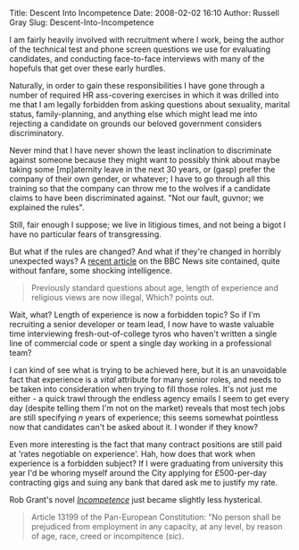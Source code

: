 Title: Descent Into Incompetence
Date: 2008-02-02 16:10
Author: Russell Gray
Slug: Descent-Into-Incompetence

I am fairly heavily involved with recruitment where I work, being the
author of the technical test and phone screen questions we use for
evaluating candidates, and conducting face-to-face interviews with many
of the hopefuls that get over these early hurdles.

Naturally, in order to gain these responsibilities I have gone through a
number of required HR ass-covering exercises in which it was drilled
into me that I am legally forbidden from asking questions about
sexuality, marital status, family-planning, and anything else which
might lead me into rejecting a candidate on grounds our beloved
government considers discriminatory.

Never mind that I have never shown the least inclination to discriminate
against someone because they might want to possibly think about maybe
taking some [mp]aternity leave in the next 30 years, or (gasp) prefer
the company of their own gender, or whatever; I have to go through all
this training so that the company can throw me to the wolves if a
candidate claims to have been discriminated against. "Not our fault,
guvnor; we explained the rules".

Still, fair enough I suppose; we live in litigious times, and not being
a bigot I have no particular fears of transgressing.

But what if the rules are changed? And what if they're changed in
horribly unexpected ways? A [recent article][1] on the BBC
News site contained, quite without fanfare, some shocking intelligence.

> Previously standard questions about age, length of experience and
> religious views are now illegal, Which? points out.

Wait, what? Length of experience is now a forbidden topic? So if I'm
recruiting a senior developer or team lead, I now have to waste valuable
time interviewing fresh-out-of-college tyros who haven't written a
single line of commercial code or spent a single day working in a
professional team?

I can kind of see what is trying to be achieved here, but it is an
unavoidable fact that experience is a *vital* attribute for many senior
roles, and needs to be taken into consideration when trying to fill
those roles. It's not just me either - a quick trawl through the endless
agency emails I seem to get every day (despite telling them I'm not on
the market) reveals that most tech jobs are still specifying *n* years
of experience; this seems somewhat pointless now that candidates can't
be asked about it. I wonder if they know?

Even more interesting is the fact that many contract positions are still
paid at 'rates negotiable on experience'. Hah, how does that work when
experience is a forbidden subject? If I were graduating from university
this year I'd be whoring myself around the City applying for
£500-per-day contracting gigs and suing any bank that dared ask me to
justify my rate.

Rob Grant's novel
*[Incompetence][2]*
just became slightly less hysterical.

> Article 13199 of the Pan-European Constitution: "No person shall be
> prejudiced from employment in any capacity, at any level, by reason of
> age, race, creed or incompitence (*sic*).


[1]: http://news.bbc.co.uk/1/hi/business/7187032.stm
[2]: http://www.amazon.co.uk/Incompetence-Gollancz-Rob-Grant/dp/0575074493/